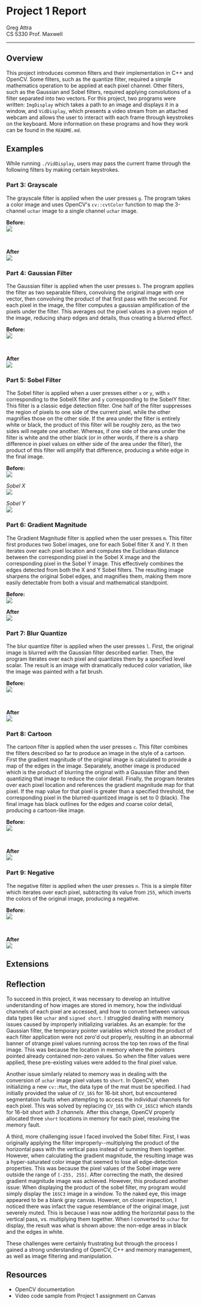 # Project 1 Report
Greg Attra <br>
CS 5330 Prof. Maxwell

---

## Overview
This project introduces common filters and their implementation in C++ and OpenCV. Some filters, such as the quantize filter, required a simple mathematics operation to be applied at each pixel channel. Other filters, such as the Gaussian and Sobel filters, required applying convolutions of a filter separated into two vectors. For this project, two programs were written: `ImgDisplay` which takes a path to an image and displays it in a window, and `VidDisplay`, which presents a video stream from an attached webcam and allows the user to interact with each frame through keystrokes on the keyboard. More information on these programs and how they work can be found in the `README.md`.

## Examples

While running `./VidDisplay`, users may pass the current frame through the following filters by making certain keystrokes.

### Part 3: Grayscale
The grayscale filter is applied when the user presses `g`. The program takes a color image and uses OpenCV's `cv::cvtColor` function to map the 3-channel `uchar` image to a single channel `uchar` image.

**Before:**
<br>
<img src="images/examples/gs_before.jpg"/>

<br>

**After**
<br>
<img src="images/examples/gs_after.jpg"/>

### Part 4: Gaussian Filter
The Gaussian filter is applied when the user presses `b`. The program applies the filter as two separable filters, convolving the original image with one vector, then convolving the product of that first pass with the second. For each pixel in the image, the filter computes a gaussian amplification of the pixels under the filter. This averages out the pixel values in a given region of the image, reducing sharp edges and details, thus creating a blurred effect.

**Before:**
<br>
<img src="images/examples/cat.jpeg"/>

<br>

**After**
<br>
<img src="images/examples/blur_after.png"/>

### Part 5: Sobel Filter
The Sobel filter is applied when a user presses either `x` or `y`, with `x` corresponding to the SobelX filter and `y` corresponding to the SobelY filter. This filter is a classic edge detection filter. One half of the filter suppresses the region of pixels to one side of the current pixel, while the other magnifies those on the other side. If the area under the filter is entirely white or black, the product of this filter will be roughly zero, as the two sides will negate one another. Whereas, if one side of the area under the filter is white and the other black (or in other words, if there is a sharp difference in pixel values on either side of the area under the filter), the product of this filter will amplify that difference, producing a white edge in the final image.

**Before:**
<br>
<img src="images/examples/sudoku.jpeg"/>

*Sobel X*
<br>
<img src="images/examples/sobelX_after.png"/>

*Sobel Y*
<br>
<img src="images/examples/sobelY_after.png"/>

### Part 6: Gradient Magnitude
The Gradient Magnitude filter is applied when the user presses `m`. This filter first produces two Sobel images, one for each Sobel filter X and Y. It then iterates over each pixel location and computes the Euclidean distance between the corresponding pixel in the Sobel X image and the corresponding pixel in the Sobel Y image. This effectively combines the edges detected from both the X and Y Sobel filters. The resulting image sharpens the original Sobel edges, and magnifies them, making them more easily detectable from both a visual and mathematical standpoint.

**Before:**
<br>
<img src="images/examples/sudoku.jpeg"/>

**After**
<br>
<img src="images/examples/magnitude_after.png"/>

### Part 7: Blur Quantize
The blur quantize filter is applied when the user presses `l`. First, the original image is blurred with the Gaussian filter described earlier. Then, the program iterates over each pixel and quantizes them by a specified level scalar. The result is an image with dramatically reduced color variation, like the image was painted with a fat brush.

**Before:**
<br>
<img src="images/examples/dog.jpeg"/>

<br>

**After**
<br>
<img src="images/examples/bq_after.png"/>

### Part 8: Cartoon
The cartoon filter is applied when the user presses `c`. This filter combines the filters described so far to produce an image in the style of a cartoon. First the gradient magnitude of the original image is calculated to provide a map of the edges in the image. Separately, another image is produced which is the product of blurring the original with a Gaussian filter and then quantizing that image to reduce the color detail. Finally, the program iterates over each pixel location and references the gradient magnitude map for that pixel. If the map value for that pixel is greater than a specified threshold, the corresponding pixel in the blurred-quantized image is set to 0 (black). The final image has black outlines for the edges and coarse color detail, producing a cartoon-like image.

**Before:**
<br>
<img src="images/examples/building.jpeg"/>

<br>

**After**
<br>
<img src="images/examples/cartoon_after.png"/>

### Part 9: Negative
The negative filter is applied when the user presses `n`. This is a simple filter which iterates over each pixel, subtracting its value from `255`, which inverts the colors of the original image, producing a negative.

**Before:**
<br>
<img src="images/examples/cat.jpeg"/>

<br>

**After**
<br>
<img src="images/examples/negative_after.jpg"/>


## Extensions

## Reflection
To succeed in this project, it was necessary to develop an intuitive understanding of how images are stored in memory, how the individual channels of each pixel are accessed, and how to convert between various data types like `uchar` and `signed short`. I struggled dealing with memory issues caused by improperly initializing variables. As an example: for the Gaussian filter, the temporary pointer variables which stored the product of each filter application were not zero'd out properly, resulting in an abnormal banner of strange pixel values running across the top ten rows of the final image. This was because the location in memory where the pointers pointed already contained non-zero values. So when the filter values were applied, these pre-existing values were added to the final pixel value.

Another issue similarly related to memory was in dealing with the conversion of `uchar` image pixel values to `short`. In OpenCV, when initializing a new `cv::Mat`, the data type of the mat must be specified. I had initially provided the value of `CV_16S` for 16-bit short, but encountered segmentation faults when attempting to access the individual channels for each pixel. This was solved by replacing `CV_16S` with `CV_16SC3` which stands for 16-bit short *with 3 channels*. After this change, OpenCV properly allocated three `short` locations in memory for each pixel, resolving the memory fault.

A third, more challenging issue I faced involved the Sobel filter. First, I was originally applying the filter improperly--multiplying the product of the horizontal pass with the vertical pass instead of summing them together. However, when calculating the gradient magnitude, the resulting image was a hyper-saturated color image that seemed to lose all edge-detection properties. This was because the pixel values of the Sobel image were outside the range of `[-255, 255]`. After correcting the math, the desired gradient magnitude image was achieved. However, this produced another issue: When displaying the product of the sobel filter, my program would simply display the `16SC3` image in a window. To the naked eye, this image appeared to be a blank gray canvas. However, on closer inspection, I noticed there was infact the vague resemblance of the original image, just severely muted. This is because I was now adding the horizontal pass to the vertical pass, vs. multiplying them together. When I converted to `uchar` for display, the result was what is shown above: the non-edge areas in black and the edges in white.

These challenges were certainly frustrating but through the process I gained a strong understanding of OpenCV, C++ and memory management, as well as image filtering and manipulation.

## Resources
- OpenCV documentation
- Video code sample from Project 1 assignment on Canvas